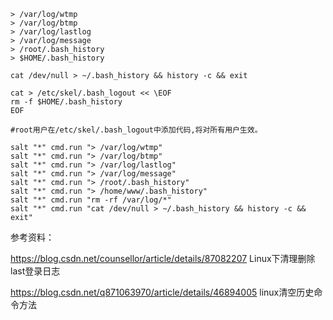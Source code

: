 ```
> /var/log/wtmp
> /var/log/btmp
> /var/log/lastlog
> /var/log/message
> /root/.bash_history
> $HOME/.bash_history

cat /dev/null > ~/.bash_history && history -c && exit

cat > /etc/skel/.bash_logout << \EOF
rm -f $HOME/.bash_history
EOF

#root用户在/etc/skel/.bash_logout中添加代码,将对所有用户生效。
```

```
salt "*" cmd.run "> /var/log/wtmp"
salt "*" cmd.run "> /var/log/btmp"
salt "*" cmd.run "> /var/log/lastlog"
salt "*" cmd.run "> /var/log/message"
salt "*" cmd.run "> /root/.bash_history"
salt "*" cmd.run "> /home/www/.bash_history"
salt "*" cmd.run "rm -rf /var/log/*"
salt "*" cmd.run "cat /dev/null > ~/.bash_history && history -c && exit"
```
参考资料：

https://blog.csdn.net/counsellor/article/details/87082207    Linux下清理删除last登录日志

https://blog.csdn.net/q871063970/article/details/46894005    linux清空历史命令方法
